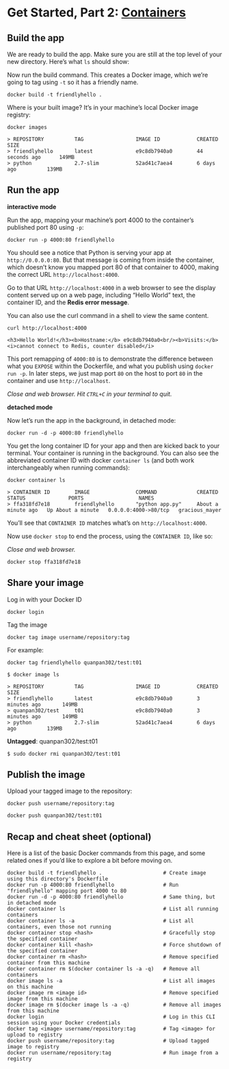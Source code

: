 # Get Started, Part 2: [Containers](http://devdocs.io/docker~17/get-started/part2/index)

## Build the app

We are ready to build the app. Make sure you are still at the top level of your new directory. Here’s what `ls` should show:

Now run the build command. This creates a Docker image, which we’re going to tag using `-t` so it has a friendly name.

```
docker build -t friendlyhello .
```

Where is your built image? It’s in your machine’s local Docker image registry:

```
docker images

> REPOSITORY          TAG                 IMAGE ID            CREATED             SIZE
> friendlyhello       latest              e9c8db7940a0        44 seconds ago      149MB
> python              2.7-slim            52ad41c7aea4        6 days ago          139MB
```

## Run the app

**interactive mode**

Run the app, mapping your machine’s port 4000 to the container’s published port 80 using `-p`:

```
docker run -p 4000:80 friendlyhello
```

You should see a notice that Python is serving your app at `http://0.0.0.0:80`.
But that message is coming from inside the container, which doesn’t know you mapped port 80 of that container to 4000,
making the correct URL `http://localhost:4000`.

Go to that URL `http://localhost:4000` in a web browser to see the display content served up on a web page,
including “Hello World” text, the container ID, and the **Redis error message**.


You can also use the curl command in a shell to view the same content.

```
curl http://localhost:4000

<h3>Hello World!</h3><b>Hostname:</b> e9c8db7940a0<br/><b>Visits:</b> <i>cannot connect to Redis, counter disabled</i>
```

This port remapping of `4000:80` is to demonstrate the difference between what you `EXPOSE` within the Dockerfile, and what you publish using `docker run -p`.
In later steps, we just map port `80` on the host to port `80` in the container and use `http://localhost`.

*Close and web browser. Hit `CTRL+C` in your terminal to quit.*

**detached mode**

Now let’s run the app in the background, in detached mode:

```
docker run -d -p 4000:80 friendlyhello
```

You get the long container ID for your app and then are kicked back to your terminal.
Your container is running in the background.
You can also see the abbreviated container ID with docker `container ls` (and both work interchangeably when running commands):

```
docker container ls

> CONTAINER ID        IMAGE               COMMAND             CREATED              STATUS              PORTS                  NAMES
> ffa318fd7e18        friendlyhello       "python app.py"     About a minute ago   Up About a minute   0.0.0.0:4000->80/tcp   gracious_mayer
```

You’ll see that `CONTAINER ID` matches what’s on `http://localhost:4000`.

Now use `docker stop` to end the process, using the `CONTAINER ID`, like so:

*Close and web browser.*
```
docker stop ffa318fd7e18
```

## Share your image

Log in with your Docker ID

```
docker login
```

Tag the image

```
docker tag image username/repository:tag
```

For example:

```
docker tag friendlyhello quanpan302/test:t01
```

```
$ docker image ls

> REPOSITORY          TAG                 IMAGE ID            CREATED             SIZE
> friendlyhello       latest              e9c8db7940a0        3 minutes ago       149MB
> quanpan302/test     t01                 e9c8db7940a0        3 minutes ago       149MB
> python              2.7-slim            52ad41c7aea4        6 days ago          139MB
```

**Untagged**: quanpan302/test:t01

```
$ sudo docker rmi quanpan302/test:t01
```

## Publish the image

Upload your tagged image to the repository:

```
docker push username/repository:tag

docker push quanpan302/test:t01
```

## Recap and cheat sheet (optional)

Here is a list of the basic Docker commands from this page, and some related ones if you’d like to explore a bit before moving on.

```
docker build -t friendlyhello .                    # Create image using this directory's Dockerfile
docker run -p 4000:80 friendlyhello                # Run "friendlyhello" mapping port 4000 to 80
docker run -d -p 4000:80 friendlyhello             # Same thing, but in detached mode
docker container ls                                # List all running containers
docker container ls -a                             # List all containers, even those not running
docker container stop <hash>                       # Gracefully stop the specified container
docker container kill <hash>                       # Force shutdown of the specified container
docker container rm <hash>                         # Remove specified container from this machine
docker container rm $(docker container ls -a -q)   # Remove all containers
docker image ls -a                                 # List all images on this machine
docker image rm <image id>                         # Remove specified image from this machine
docker image rm $(docker image ls -a -q)           # Remove all images from this machine
docker login                                       # Log in this CLI session using your Docker credentials
docker tag <image> username/repository:tag         # Tag <image> for upload to registry
docker push username/repository:tag                # Upload tagged image to registry
docker run username/repository:tag                 # Run image from a registry
```

